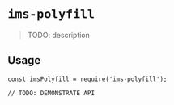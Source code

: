 # `ims-polyfill`

> TODO: description

## Usage

```
const imsPolyfill = require('ims-polyfill');

// TODO: DEMONSTRATE API
```
